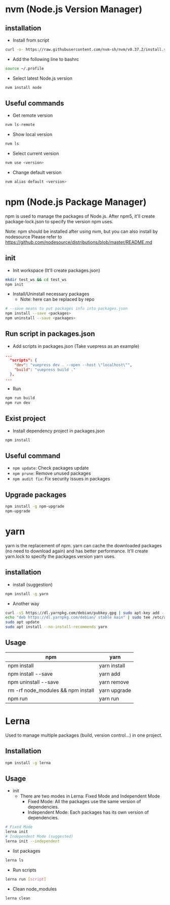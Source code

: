 # nvm (Node.js Version Manager)

## installation

* Install from script
```bash
curl -o- https://raw.githubusercontent.com/nvm-sh/nvm/v0.37.2/install.sh | bash
```
* Add the following line to bashrc
```bash
source ~/.profile
```
* Select latest Node.js version
```bash
nvm install node
```

## Useful commands

* Get remote version
```bash
nvm ls-remote
```
* Show local version
```bash
nvm ls
```
* Select current version
```bash
nvm use <version>
```
* Change default version
```bash
nvm alias default <version>
```

# npm (Node.js Package Manager)

npm is used to manage the packages of Node.js.
After npm5, it'll create package-lock.json to specify the version npm uses.

Note: npm should be installed after using nvm, but you can also install by nodesource
      Please refer to https://github.com/nodesource/distributions/blob/master/README.md

## init

* Init workspace (It'll create packages.json)
```bash
mkdir test_ws && cd test_ws
npm init
```
* Install/Uninstall necessary packages
  - Note: <packages> here can be replaced by repo
```bash
# --save means to put packages info into packages.json
npm install --save <packages>
npm uninstall --save <packages>
```

## Run script in packages.json

* Add scripts in packages.json (Take vuepress as an example)
```json
...
  "scripts": {
    "dev": "vuepress dev . --open --host \"localhost\"",
    "build": "vuepress build ."
  },
...
```
* Run
```bash
npm run build
npm run dev
```

## Exist project

* Install dependency project in packages.json
```bash
npm install
```

## Useful command

* `npm update`: Check packages update
* `npm prune`: Remove unused packages
* `npm audit fix`: Fix security issues in packages

## Upgrade packages

```bash
npm install -g npm-upgrade
npm-upgrade
```

# yarn

yarn is the replacement of npm.
yarn can cache the downloaded packages (no need to download again) and has better performance.
It'll create yarn.lock to specify the packages version yarn uses.

## installation

* install (suggestion)
```bash
npm install -g yarn
```
* Another way
```bash
curl -sS https://dl.yarnpkg.com/debian/pubkey.gpg | sudo apt-key add -
echo "deb https://dl.yarnpkg.com/debian/ stable main" | sudo tee /etc/apt/sources.list.d/yarn.list
sudo apt update
sudo apt install --no-install-recommends yarn
```

## Usage

| npm | yarn |
| - | - |
| npm install | yarn install |
| npm install --save <pkg> | yarn add <pkg> |
| npm uninstall --save <pkg> | yarn remove <pkg> |
| rm -rf node_modules && npm install | yarn upgrade | 
| npm run <target> | yarn run <target> |

# Lerna

Used to manage multiple packages (build, version control...) in one project.

## Installation
```bash
npm install -g lerna
```

## Usage

* init
  - There are two modes in Lerna: Fixed Mode and Independent Mode
    - Fixed Mode: All the packages use the same version of dependencies.
    - Independent Mode: Each packages has its own version of dependencies.
```bash
# Fixed Mode
lerna init
# Independent Mode (suggested)
lerna init --independent
```
* list packages
```bash
lerna ls
```
* Run scripts
```bash
lerna run [script]
```
* Clean node_modules
```bash
lerna clean
```
